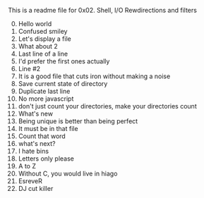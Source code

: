 This is a readme file for 0x02. Shell, I/O Rewdirections and filters

0. Hello world
1. Confused smiley
2. Let's display a file
3. What about 2
4. Last line of a line
5. I'd prefer the first ones actually
6. Line #2
7. It is a good file that cuts iron without making a noise
8. Save current state of directory
9. Duplicate last line
10. No more javascript
11. don't just count your directories, make your directories count
12. What's new
13. Being unique is better than being perfect
14. It must be in that file
15. Count that word
16. what's next?
17. I hate bins
18. Letters only please
19. A to Z
20. Without C, you would live in hiago
21. EsreveR
22. DJ cut killer


